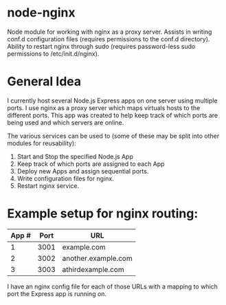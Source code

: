 # node-nginx
Node module for working with nginx as a proxy server.  Assists in writing conf.d configuration files (requires permissions to the conf.d directory).  Ability to restart nginx through sudo (requires password-less sudo permissions to /etc/init.d/nginx).

# General Idea
I currently host several Node.js Express apps on one server using multiple ports.  I use nginx as a proxy server which maps virtuals hosts to the different ports.  This app was created to help keep track of which ports are being used and which servers are online.  

The various services can be used to (some of these may be split into other modules for reusability):
  1. Start and Stop the specified Node.js App
  2. Keep track of which ports are assigned to each App
  3. Deploy new Apps and assign sequential ports.
  4. Write configuration files for nginx.
  5. Restart nginx service.

# Example setup for nginx routing:
App # | Port | URL
------|------|-----
1     | 3001 | example.com
2     | 3002 | another.example.com
3     | 3003 | athirdexample.com

I have an nginx config file for each of those URLs with a mapping to which port the Express app is running on.
